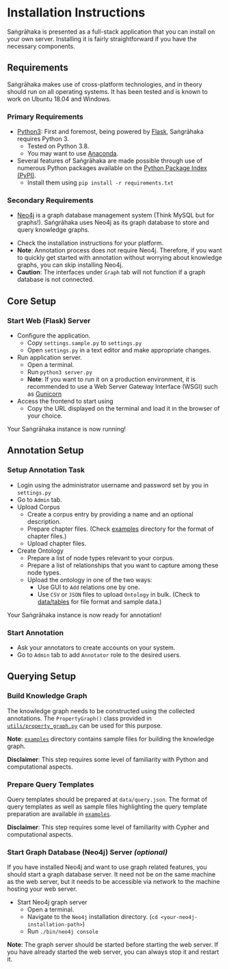 # Installation Instructions

Saṅgrāhaka is presented as a full-stack application that you can install on your
own server. Installing it is fairly straightforward if you have the necessary
components.

## Requirements

Saṅgrāhaka makes use of cross-platform technologies, and in theory should
run on all operating systems. It has been tested and is known to work on Ubuntu
18.04 and Windows.

### Primary Requirements

* [Python3](https://www.python.org/downloads/): First and foremost, being powered by [Flask](https://flask.palletsprojects.com/en/2.2.x/), Saṅgrāhaka requires Python 3.
  - Tested on Python 3.8.
  - You may want to use [Anaconda](https://docs.anaconda.com/free/anaconda/install/).
* Several features of Saṅgrāhaka are made possible through use of numerous Python packages available on the [Python Package Index (PyPI)](https://pypi.org/).
  - Install them using `pip install -r requirements.txt`

### Secondary Requirements

*  [Neo4j](https://neo4j.com/download-center/#community) is a graph database management system (Think MySQL but for graphs!). Saṅgrāhaka uses Neo4j as its graph database to store and query knowledge graphs.
  - Check the installation instructions for your platform.
  - **Note**: Annotation process does not require Neo4j. Therefore, if you want to quickly get started with annotation without worrying about knowledge graphs, you can skip installing Neo4j.
  - **Caution**: The interfaces under `Graph` tab will not function if a graph database is not connected.

## Core Setup

### Start Web (Flask) Server

* Configure the application.
  - Copy `settings.sample.py` to `settings.py`
  - Open `settings.py` in a text editor and make appropriate changes.
* Run application server.
  - Open a terminal.
  - Run `python3 server.py`
  - **Note**: If you want to run it on a production environment, it is recommended to use a Web Server Gateway Interface (WSGI) such as [Gunicorn](https://gunicorn.org/)
* Access the frontend to start using
  - Copy the URL displayed on the terminal and load it in the browser of your choice.

Your Saṅgrāhaka instance is now running!

## Annotation Setup

### Setup Annotation Task

* Login using the administrator username and password set by you in `settings.py`
* Go to `Admin` tab.
* Upload Corpus
  - Create a corpus entry by providing a name and an optional description.
  - Prepare chapter files. (Check [examples](examples/) directory for the format of chapter files.)
  - Upload chapter files.
* Create Ontology
  - Prepare a list of node types relevant to your corpus.
  - Prepare a list of relationships that you want to capture among these node types.
  - Upload the ontology in one of the two ways:
    - Use GUI to `Add` relations one by one.
    - Use `CSV` or `JSON` files to upload `Ontology` in bulk. (Check to [data/tables](data/tables) for file format and sample data.)

Your Saṅgrāhaka instance is now ready for annotation!

### Start Annotation

* Ask your annotators to create accounts on your system.
* Go to `Admin` tab to add `Annotator` role to the desired users.

## Querying Setup

### Build Knowledge Graph

The knowledge graph needs to be constructed using the collected annotations.
The `PropertyGraph()` class provided in [`utils/property_graph.py`](utils/property_graph.py) can be used for this purpose.

**Note**: [`examples`](examples/) directory contains sample files for building the knowledge graph.

**Disclaimer**: This step requires some level of familiarity with Python and computational aspects.

### Prepare Query Templates

Query templates should be prepared at `data/query.json`. The format of query templates as well as sample
files highlighting the query template preparation are available in [`examples`](examples/).

**Disclaimer**: This step requires some level of familiarity with Cypher and computational aspects.

### Start Graph Database (Neo4j) Server *(optional)*

If you have installed Neo4j and want to use graph related features, you should
start a graph database server. It need not be on the same machine as the web
server, but it needs to be accessible via network to the machine hosting your
web server.

* Start Neo4j graph server
  - Open a terminal.
  - Navigate to the `Neo4j` installation directory. (`cd <your-neo4j-installation-path>`)
  - Run `./bin/neo4j console`

**Note**: The graph server should be started before starting the web server. If you have already
started the web server, you can always stop it and restart it.
